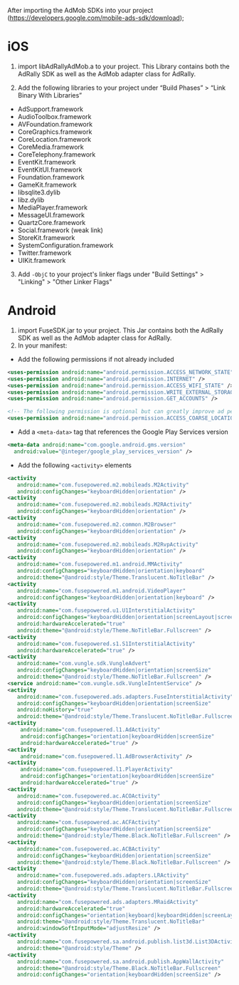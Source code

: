 After importing the AdMob SDKs into your project (https://developers.google.com/mobile-ads-sdk/download);

# iOS

1. import libAdRallyAdMob.a to your project. This Library contains both the AdRally SDK as well as the AdMob adapter class for AdRally.

2. Add the following libraries to your project under “Build Phases” > “Link Binary With Libraries”
  * AdSupport.framework
  * AudioToolbox.framework
  * AVFoundation.framework
  * CoreGraphics.framework
  * CoreLocation.framework
  * CoreMedia.framework
  * CoreTelephony.framework
  * EventKit.framework
  * EventKitUI.framework
  * Foundation.framework
  * GameKit.framework
  * libsqlite3.dylib
  * libz.dylib
  * MediaPlayer.framework
  * MessageUI.framework
  * QuartzCore.framework
  * Social.framework (weak link)
  * StoreKit.framework
  * SystemConfiguration.framework
  * Twitter.framework
  * UIKit.framework

3. Add ```-ObjC``` to your project's linker flags under "Build Settings" > "Linking" > "Other Linker Flags"


# Android

1. import FuseSDK.jar to your project. This Jar contains both the AdRally SDK as well as the AdMob adapter class for AdRally.
2. In your manifest:

* Add the following permissions if not already included
```xml
<uses-permission android:name="android.permission.ACCESS_NETWORK_STATE" />
<uses-permission android:name="android.permission.INTERNET" />
<uses-permission android:name="android.permission.ACCESS_WIFI_STATE" />
<uses-permission android:name="android.permission.WRITE_EXTERNAL_STORAGE" />
<uses-permission android:name="android.permission.GET_ACCOUNTS" />

<!-- The following permission is optional but can greatly improve ad performance. -->
<uses-permission android:name="android.permission.ACCESS_COARSE_LOCATION" />
```
* Add a ```<meta-data>``` tag that references the Google Play Services version
```xml
<meta-data android:name="com.google.android.gms.version"
  android:value="@integer/google_play_services_version" />
```
* Add the following ```<activity>``` elements
```xml
<activity
   android:name="com.fusepowered.m2.mobileads.M2Activity"
   android:configChanges="keyboardHidden|orientation" />
<activity
   android:name="com.fusepowered.m2.mobileads.M2RActivity"
   android:configChanges="keyboardHidden|orientation" />
<activity
   android:name="com.fusepowered.m2.common.M2Browser"
   android:configChanges="keyboardHidden|orientation" />
<activity
   android:name="com.fusepowered.m2.mobileads.M2RvpActivity"
   android:configChanges="keyboardHidden|orientation" />
<activity
   android:name="com.fusepowered.m1.android.MMActivity"
   android:configChanges="keyboardHidden|orientation|keyboard"
   android:theme="@android:style/Theme.Translucent.NoTitleBar" />
<activity
   android:name="com.fusepowered.m1.android.VideoPlayer"
   android:configChanges="keyboardHidden|orientation|keyboard" />
<activity
   android:name="com.fusepowered.u1.U1InterstitialActivity"
   android:configChanges="keyboardHidden|orientation|screenLayout|screenSize|smallestScreenSize"
   android:hardwareAccelerated="true"
   android:theme="@android:style/Theme.NoTitleBar.Fullscreen" />
<activity
   android:name="com.fusepowered.s1.S1InterstitialActivity"
   android:hardwareAccelerated="true" />
<activity
   android:name="com.vungle.sdk.VungleAdvert"
   android:configChanges="keyboardHidden|orientation|screenSize"
   android:theme="@android:style/Theme.NoTitleBar.Fullscreen" />
<service android:name="com.vungle.sdk.VungleIntentService" />
<activity
   android:name="com.fusepowered.ads.adapters.FuseInterstitialActivity"
   android:configChanges="keyboardHidden|orientation|screenSize"
   android:noHistory="true"
   android:theme="@android:style/Theme.Translucent.NoTitleBar.Fullscreen" />
<activity
    android:name="com.fusepowered.l1.AdActivity"
    android:configChanges="orientation|keyboardHidden|screenSize"
    android:hardwareAccelerated="true" />
<activity
    android:name="com.fusepowered.l1.AdBrowserActivity" />
<activity
    android:name="com.fusepowered.l1.PlayerActivity"
    android:configChanges="orientation|keyboardHidden|screenSize"
    android:hardwareAccelerated="true" />
<activity
   android:name="com.fusepowered.ac.ACOActivity"
   android:configChanges="keyboardHidden|orientation|screenSize"
   android:theme="@android:style/Theme.Translucent.NoTitleBar.Fullscreen" />
<activity
   android:name="com.fusepowered.ac.ACFActivity"
   android:configChanges="keyboardHidden|orientation|screenSize"
   android:theme="@android:style/Theme.Black.NoTitleBar.Fullscreen" />
<activity
   android:name="com.fusepowered.ac.ACBActivity"
   android:configChanges="keyboardHidden|orientation|screenSize"
   android:theme="@android:style/Theme.Black.NoTitleBar.Fullscreen" />
<activity
   android:name="com.fusepowered.ads.adapters.LRActivity"
   android:configChanges="keyboardHidden|orientation|screenSize"
   android:theme="@android:style/Theme.Translucent.NoTitleBar.Fullscreen" />
<activity
   android:name="com.fusepowered.ads.adapters.MRaidActivity"
   android:hardwareAccelerated="true"
   android:configChanges="orientation|keyboard|keyboardHidden|screenLayout|screenSize"
   android:theme="@android:style/Theme.Translucent.NoTitleBar"
   android:windowSoftInputMode="adjustResize" />
<activity
   android:name="com.fusepowered.sa.android.publish.list3d.List3DActivity"
   android:theme="@android:style/Theme" />
<activity
   android:name="com.fusepowered.sa.android.publish.AppWallActivity"
   android:theme="@android:style/Theme.Black.NoTitleBar.Fullscreen"
   android:configChanges="orientation|keyboardHidden|screenSize" />
```
